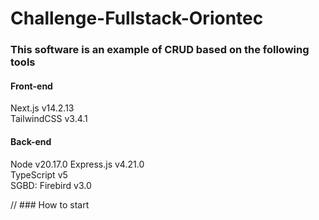# Challenge-Fullstack-Oriontec

### This software is an example of CRUD based on the following tools
#### Front-end 
  Next.js v14.2.13 <br/>
  TailwindCSS v3.4.1 
  
#### Back-end 
  Node v20.17.0
  Express.js v4.21.0 <br/>
  TypeScript v5 <br/>
  SGBD:  Firebird v3.0

// ### How to start

